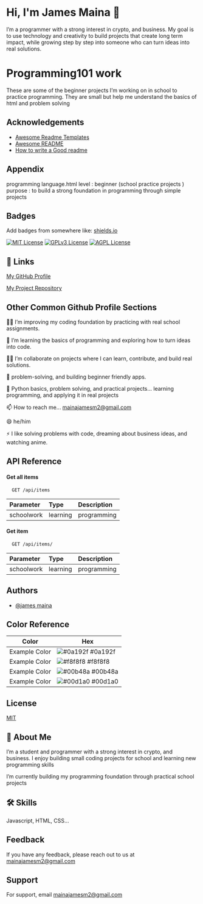 # Hi, I'm James Maina 👋
I’m a  programmer with a strong interest in crypto, and business. My goal is to use technology and creativity to build projects that create long term impact, while growing step by step into someone who can turn ideas into real solutions.
# Programming101  work 

These are some of the beginner projects I’m working on in school to practice programming. They are small but help me understand the basics of html and problem solving



## Acknowledgements

 - [Awesome Readme Templates](https://awesomeopensource.com/project/elangosundar/awesome-README-templates)
 - [Awesome README](https://github.com/matiassingers/awesome-readme)
 - [How to write a Good readme](https://bulldogjob.com/news/449-how-to-write-a-good-readme-for-your-github-project)


## Appendix

programming language.html
level : beginner (school practice projects )
purpose : to build a strong foundation in programming through simple projects 



## Badges

Add badges from somewhere like: [shields.io](https://shields.io/)

[![MIT License](https://img.shields.io/badge/License-MIT-green.svg)](https://choosealicense.com/licenses/mit/)
[![GPLv3 License](https://img.shields.io/badge/License-GPL%20v3-yellow.svg)](https://opensource.org/licenses/)
[![AGPL License](https://img.shields.io/badge/license-AGPL-blue.svg)](http://www.gnu.org/licenses/agpl-3.0)


## 🔗 Links
[My GitHub Profile](https://github.com/jaymoh21)

[My Project Repository](https://github.com/jaymoh21/jaymoh21)

## Other Common Github Profile Sections
👩‍💻 I’m improving my coding foundation by practicing with real school assignments.

🧠 I’m  learning the basics of programming and exploring how to turn ideas into code.

👯‍♀️ I’m  collaborate on projects where I can learn, contribute, and build real solutions.

🤔 problem-solving, and building beginner friendly apps.

💬 Python basics, problem solving, and practical projects...
learning programming, and applying it in real projects

📫 How to reach me... mainajamesm2@gmail.com

😄 he/him

⚡️ I like solving problems with code, dreaming about business ideas, and watching anime.


## API Reference

#### Get all items

```http
  GET /api/items
```

| Parameter | Type     | Description                |
| :-------- | :------- | :------------------------- |
| schoolwork | learning |  programming

#### Get item

```http
  GET /api/items/
```

| Parameter | Type     | Description                       |
| :-------- | :------- | :-------------------------------- |
|   schoolwork   | learning |programming |




## Authors

- [@james maina](https://www.github.com/jaymoh21)

## Color Reference

| Color             | Hex                                                                |
| ----------------- | ------------------------------------------------------------------ |
| Example Color | ![#0a192f](https://via.placeholder.com/10/0a192f?text=+) #0a192f |
| Example Color | ![#f8f8f8](https://via.placeholder.com/10/f8f8f8?text=+) #f8f8f8 |
| Example Color | ![#00b48a](https://via.placeholder.com/10/00b48a?text=+) #00b48a |
| Example Color | ![#00d1a0](https://via.placeholder.com/10/00b48a?text=+) #00d1a0 |


## License

[MIT](https://choosealicense.com/licenses/mit/)


## 🚀 About Me

I’m a student and programmer with a strong interest in crypto, and business. I enjoy building small coding projects for school and learning new programming skills

I’m currently building my programming foundation through practical school projects
## 🛠 Skills
Javascript, HTML, CSS...


## Feedback

If you have any feedback, please reach out to us at mainajamesm2@gmail.com


## Support

For support, email mainajamesm2@gmail.com


